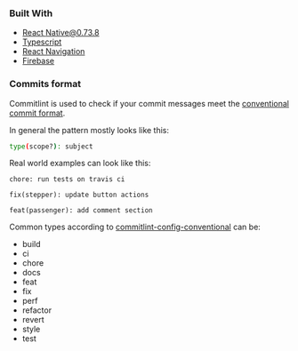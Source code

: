 ### Built With
* [React Native@0.73.8](https://reactnative.dev/blog/2022/06/21/version-069)
* [Typescript](https://www.typescriptlang.org/)
* [React Navigation](https://reactnavigation.org/)
* [Firebase](https://rnfirebase.io/)

### Commits format

Commitlint is used to check if your commit messages meet the [conventional commit format](https://conventionalcommits.org).

In general the pattern mostly looks like this:

```sh
type(scope?): subject
```

Real world examples can look like this:

```
chore: run tests on travis ci
```

```
fix(stepper): update button actions
```

```
feat(passenger): add comment section
```

Common types according to [commitlint-config-conventional](https://github.com/conventional-changelog/commitlint/tree/master/@commitlint/config-conventional#type-enum) can be:

- build
- ci
- chore
- docs
- feat
- fix
- perf
- refactor
- revert
- style
- test